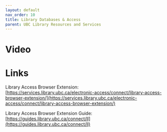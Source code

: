 ```yaml
---
layout: default
nav_order: 10
title: Library Databases & Access
parent: UBC Library Resources and Services
---
```


# Video

# Links

Library Access Browser Extension: [https://services.library.ubc.ca/electronic-access/connect/library-access-browser-extension/](https://services.library.ubc.ca/electronic-access/connect/library-access-browser-extension/)

Library Access Browser Extension Guide: [https://guides.library.ubc.ca/connect/ll](https://guides.library.ubc.ca/connect/ll)
